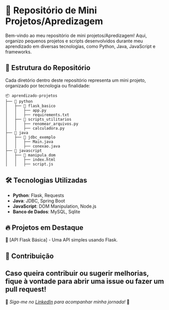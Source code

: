 # 🚀 Repositório de Mini Projetos/Apredizagem

Bem-vindo ao meu repositório de mini projetos/Apredizagem! Aqui, organizo pequenos projetos e scripts desenvolvidos durante meu aprendizado em diversas tecnologias, como Python, Java, JavaScript e frameworks.

## 📂 Estrutura do Repositório

Cada diretório dentro deste repositório representa um mini projeto, organizado por tecnologia ou finalidade:

```
📦 aprendizado-projetos
├── 📁 python
│   ├── 📁 flask_basico
│   │   ├── app.py
│   │   ├── requirements.txt
│   ├── 📁 scripts_utilitarios
│   │   ├── renomear_arquivos.py
│   │   ├── calculadora.py
├── 📁 java
│   ├── 📁 jdbc_exemplo
│   │   ├── Main.java
│   │   ├── conexao.java
├── 📁 javascript
│   ├── 📁 manipula_dom
│   │   ├── index.html
│   │   ├── script.js
```

## 🛠 Tecnologias Utilizadas

- **Python**: Flask, Requests
- **Java**: JDBC, Spring Boot
- **JavaScript**: DOM Manipulation, Node.js
- **Banco de Dados**: MySQL, Sqlite

## 🔥 Projetos em Destaque

📌 [API Flask Básica] - Uma API simples usando Flask.  

## 🤝 Contribuição

Caso queira contribuir ou sugerir melhorias, fique à vontade para abrir uma issue ou fazer um pull request!
---

📌 *Siga-me no [LinkedIn]([https://www.linkedin.com/in/willianrds/](https://www.linkedin.com/in/willian-rodrigues-dos-santos/)) para acompanhar minha jornada!* 🚀

